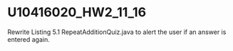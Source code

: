 # U10416020_HW2_11_16
 Rewrite Listing 5.1 RepeatAdditionQuiz.java to alert the user if an answer is entered again.
